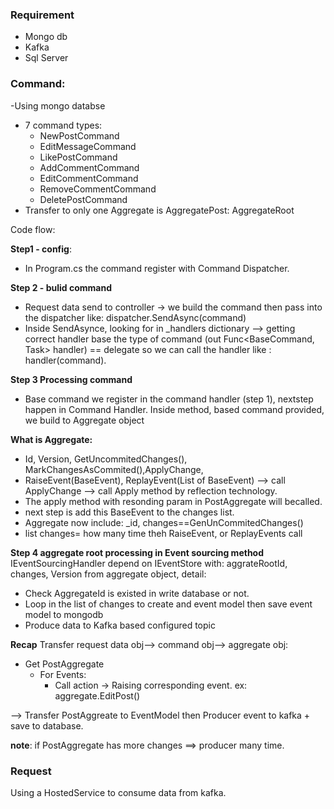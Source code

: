 ### Requirement
- Mongo db
- Kafka
- Sql Server

### Command:
-Using mongo databse
- 7 command types:
  - NewPostCommand
  - EditMessageCommand
  - LikePostCommand
  - AddCommentCommand
  - EditCommentCommand
  - RemoveCommentCommand
  - DeletePostCommand
- Transfer to only one Aggregate is AggregatePost: AggregateRoot

Code flow:

**Step1 - config**: 
- In Program.cs the command register with Command Dispatcher.

**Step 2 - bulid command** 
- Request data send to controller -> we build the command then pass into the dispatcher like:  dispatcher.SendAsync(command)
- Inside SendAsynce, looking for in _handlers dictionary --> getting correct handler base the type of command (out Func<BaseCommand, Task> handler) == delegate so we can call the handler like : handler(command).
  
**Step 3 Processing command** 
- Base command we register in the command handler (step 1), nextstep happen in Command Handler.
  Inside method, based command provided, we build to Aggregate object

**What is  Aggregate:**
  - Id, Version, GetUncommitedChanges(), MarkChangesAsCommited(),ApplyChange,
  - RaiseEvent(BaseEvent), ReplayEvent(List of BaseEvent) --> call ApplyChange --> call Apply method by reflection technology.
  - The apply method with resonding param in PostAggregate will becalled.
  - next step is add this BaseEvent to the changes list.
  - Aggregate now include: _id, changes==GenUnCommitedChanges()
  - list changes= how many time theh RaiseEvent, or ReplayEvents call
 
**Step 4 aggregate root processing in Event sourcing method**
IEventSourcingHandler<PostAggregate> depend on IEventStore with: aggrateRootId, changes, Version from aggregate object, detail:
  - Check AggregateId is existed in write database or not.
  - Loop in the list of changes to create and event model then save event model to mongodb
  - Produce data to Kafka based configured topic

**Recap**
Transfer request data obj--> command obj-->
aggregate obj:
- Get PostAggregate
    - For Events:               
        - Call action -> Raising corresponding event. ex: aggregate.EditPost()
                   
--> Transfer PostAggreate to EventModel then Producer event to kafka + save to database.

**note**: if PostAggregate has more changes ==> producer many time.


### Request

Using a HostedService to consume data from kafka.
